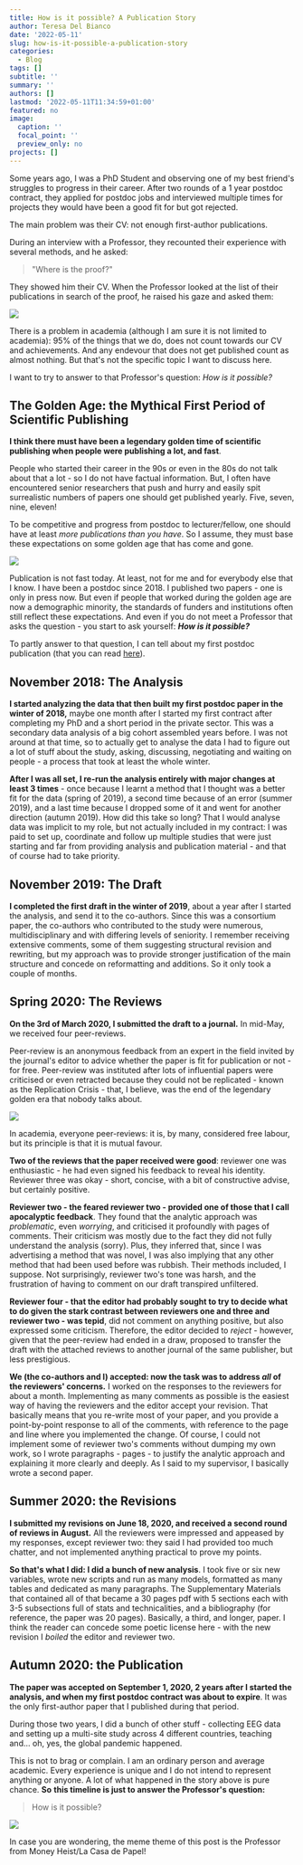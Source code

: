 ```yaml
---
title: How is it possible? A Publication Story
author: Teresa Del Bianco
date: '2022-05-11'
slug: how-is-it-possible-a-publication-story
categories:
  - Blog
tags: []
subtitle: ''
summary: ''
authors: []
lastmod: '2022-05-11T11:34:59+01:00'
featured: no
image:
  caption: ''
  focal_point: ''
  preview_only: no
projects: []
---
```


Some years ago, I was a PhD Student and observing one of my best friend's struggles to progress in their career. After two rounds of a 1 year postdoc contract, they applied for postdoc jobs and interviewed multiple times for projects they would have been a good fit for but got rejected.

The main problem was their CV: not enough first-author publications.

During an interview with a Professor, they recounted their experience with several methods, and he asked:

> "Where is the proof?"

They showed him their CV. When the Professor looked at the list of their publications in search of the proof, he raised his gaze and asked them:

![](images/Screenshot%202022-05-11%20at%2014.35.57.png)

There is a problem in academia (although I am sure it is not limited to academia): 95% of the things that we do, does not count towards our CV and achievements. And any endevour that does not get published count as almost nothing. But that's not the specific topic I want to discuss here.

I want to try to answer to that Professor's question: *How is it possible?*

## The Golden Age: the Mythical First Period of Scientific Publishing

**I think there must have been a legendary golden time of scientific publishing when people were publishing a lot, and fast**.

People who started their career in the 90s or even in the 80s do not talk about that a lot - so I do not have factual information. But, I often have encountered senior researchers that push and hurry and easily spit surrealistic numbers of papers one should get published yearly. Five, seven, nine, eleven!

To be competitive and progress from postdoc to lecturer/fellow, one should have at least *more publications than you have*. So I assume, they must base these expectations on some golden age that has come and gone.

![](images/Screenshot%202022-05-11%20at%2014.45.03.png)

Publication is not fast today. At least, not for me and for everybody else that I know. I have been a postdoc since 2018. I published two papers - one is only in press now. But even if people that worked during the golden age are now a demographic minority, the standards of funders and institutions often still reflect these expectations. And even if you do not meet a Professor that asks the question - you start to ask yourself: ***How is it possible?***

To partly answer to that question, I can tell about my first postdoc publication (that you can read [here](https://www.sciencedirect.com/science/article/pii/S2451902220302561)).

## November 2018: The Analysis

**I started analyzing the data that then built my first postdoc paper in the winter of 2018,** maybe one month after I started my first contract after completing my PhD and a short period in the private sector. This was a secondary data analysis of a big cohort assembled years before. I was not around at that time, so to actually get to analyse the data I had to figure out a lot of stuff about the study, asking, discussing, negotiating and waiting on people - a process that took at least the whole winter.

**After I was all set, I re-run the analysis entirely with major changes at least 3 times** - once because I learnt a method that I thought was a better fit for the data (spring of 2019), a second time because of an error (summer 2019), and a last time because I dropped some of it and went for another direction (autumn 2019). How did this take so long? That I would analyse data was implicit to my role, but not actually included in my contract: I was paid to set up, coordinate and follow up multiple studies that were just starting and far from providing analysis and publication material - and that of course had to take priority.

## November 2019: The Draft

**I completed the first draft in the winter of 2019**, about a year after I started the analysis, and send it to the co-authors. Since this was a consortium paper, the co-authors who contributed to the study were numerous, multidisciplinary and with differing levels of seniority. I remember receiving extensive comments, some of them suggesting structural revision and rewriting, but my approach was to provide stronger justification of the main structure and concede on reformatting and additions. So it only took a couple of months.

## Spring 2020: The Reviews

**On the 3rd of March 2020, I submitted the draft to a journal.** In mid-May, we received four peer-reviews.

Peer-review is an anonymous feedback from an expert in the field invited by the journal's editor to advice whether the paper is fit for publication or not - for free. Peer-review was instituted after lots of influential papers were criticised or even retracted because they could not be replicated - known as the Replication Crisis - that, I believe, was the end of the legendary golden era that nobody talks about.

![](images/images-01.jpeg)

In academia, everyone peer-reviews: it is, by many, considered free labour, but its principle is that it is mutual favour.

**Two of the reviews that the paper received were good**: reviewer one was enthusiastic - he had even signed his feedback to reveal his identity. Reviewer three was okay - short, concise, with a bit of constructive advise, but certainly positive.

**Reviewer two - the feared reviewer two - provided one of those that I call apocalyptic feedback**. They found that the analytic approach was *problematic*, even *worrying*, and criticised it profoundly with pages of comments. Their criticism was mostly due to the fact they did not fully understand the analysis (sorry). Plus, they inferred that, since I was advertising a method that was novel, I was also implying that any other method that had been used before was rubbish. Their methods included, I suppose. Not surprisingly, reviewer two's tone was harsh, and the frustration of having to comment on our draft transpired unfiltered.

**Reviewer four - that the editor had probably sought to try to decide what to do given the stark contrast between reviewers one and three and reviewer two - was tepid**, did not comment on anything positive, but also expressed some criticism. Therefore, the editor decided to *reject* - however, given that the peer-review had ended in a draw, proposed to transfer the draft with the attached reviews to another journal of the same publisher, but less prestigious.

**We (the co-authors and I) accepted: now the task was to address *all* of the reviewers' concerns.** I worked on the responses to the reviewers for about a month. Implementing as many comments as possible is the easiest way of having the reviewers and the editor accept your revision. That basically means that you re-write most of your paper, and you provide a point-by-point response to all of the comments, with reference to the page and line where you implemented the change. Of course, I could not implement some of reviewer two's comments without dumping my own work, so I wrote paragraphs - pages - to justify the analytic approach and explaining it more clearly and deeply. As I said to my supervisor, I basically wrote a second paper.

## Summer 2020: the Revisions

**I submitted my revisions on June 18, 2020, and received a second round of reviews in August.** All the reviewers were impressed and appeased by my responses, except reviewer two: they said I had provided too much chatter, and not implemented anything practical to prove my points.

**So that's what I did: I did a bunch of new analysis**. I took five or six new variables, wrote new scripts and run as many models, formatted as many tables and dedicated as many paragraphs. The Supplementary Materials that contained all of that became a 30 pages pdf with 5 sections each with 3-5 subsections full of stats and technicalities, and a bibliography (for reference, the paper was 20 pages). Basically, a third, and longer, paper. I think the reader can concede some poetic license here - with the new revision I *boiled* the editor and reviewer two.

## Autumn 2020: the Publication

**The paper was accepted on September 1, 2020, 2 years after I started the analysis, and when my first postdoc contract was about to expire**. It was the only first-author paper that I published during that period.

During those two years, I did a bunch of other stuff - collecting EEG data and setting up a multi-site study across 4 different countries, teaching and... oh, yes, the global pandemic happened.

This is not to brag or complain. I am an ordinary person and average academic. Every experience is unique and I do not intend to represent anything or anyone. A lot of what happened in the story above is pure chance. **So** **this timeline is just to answer the Professor's question:**

> How is it possible?

![](images/moneyheist-6.jpeg)

In case you are wondering, the meme theme of this post is the Professor from Money Heist/La Casa de Papel!
